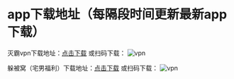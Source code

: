 # app下载地址（每隔段时间更新最新app下载）

灭霸vpn下载地址：[点击下载](https://github.com/wendaozoubei/app-/blob/master/%E7%81%AD%E9%9C%B8vpn.apk?raw=true "悬停显示")
或扫码下载：
![vpn](https://github.com/wendaozoubei/app-/blob/master/%E7%81%AD%E9%9C%B8vpn.png "vpn二维码")

躲被窝（宅男福利）下载地址：[点击下载](https://github.com/wendaozoubei/app-/blob/master/%E8%BA%B2%E8%A2%AB%E7%AA%9D.apk?raw=true "悬停显示")
或扫码下载：
![vpn](https://github.com/wendaozoubei/app-/blob/master/%E8%BA%B2%E8%A2%AB%E7%AA%9D.png "vpn二维码")
